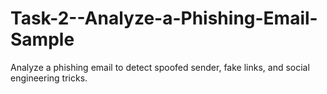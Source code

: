 # Task-2--Analyze-a-Phishing-Email-Sample
Analyze a phishing email to detect spoofed sender, fake links, and social engineering tricks.

